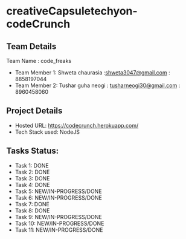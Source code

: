 # creativeCapsuletechyon-codeCrunch


## Team Details
Team Name : code_freaks

* Team Member 1: Shweta chaurasia :shweta3047@gmail.com : 8858197044
* Team Member 2: Tushar guha neogi : tusharneogi30@gmail.com : 8960458060

## Project Details
* Hosted URL:  https://codecrunch.herokuapp.com/
* Tech Stack used: NodeJS 


## Tasks Status:
* Task 1: DONE
* Task 2: DONE
* Task 3: DONE
* Task 4: DONE
* Task 5: NEW/IN-PROGRESS/DONE
* Task 6: NEW/IN-PROGRESS/DONE
* Task 7: DONE
* Task 8: DONE
* Task 9: NEW/IN-PROGRESS/DONE
* Task 10: NEW/IN-PROGRESS/DONE
* Task 11: NEW/IN-PROGRESS/DONE

